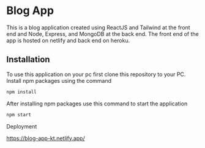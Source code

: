 # Blog App

This is a blog application created using ReactJS and Tailwind at the front end and Node, Express, and MongoDB at the back end. The front end of the app is hosted on netlify and back end on heroku.

## Installation

To use this application on your pc first clone this repository to your PC.
Install npm packages using the command

```bash
npm install
````
After installing npm packages use this command to start the application

```bash
npm start
````
Deployment

https://blog-app-kt.netlify.app/
